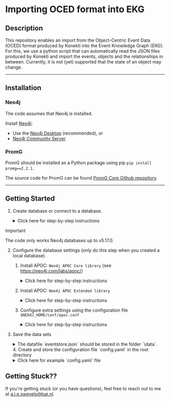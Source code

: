 # Importing OCED format into EKG

## Description

This repository enables an import from the Object-Centric Event Data (OCED) format produced by Konekti into the Event Knowledge Graph (EKG).
For this, we use a python script that can automatically read the JSON files produced by Konekti and import the events, objects and the relationships in between.
Currently, it is not (yet) supported that the state of an object may change.


---------------------

## Installation
### Neo4j
The code assumes that Neo4j is installed.

Install [Neo4j](https://neo4j.com/download/):

- Use the [Neo4j Desktop](https://neo4j.com/download-center/#desktop)  (recommended), or
- [Neo4j Community Server](https://neo4j.com/download-center/#community)

### PromG
PromG should be installed as a Python package using pip
`pip install promg==2.2.1`.

The source code for PromG can be found [PromG Core Github repository](https://github.com/PromG-dev/promg-core).

---------------------

## Getting Started

1. Create database or connect to a database.
   <details> 
      <summary> Click here for step-by-step instructions  </summary>

    1. Select `+Add` (Top right corner)
    2. Choose Local DBMS or Remote Connection with :exclamation: version 5.9.
    3. Follow the prompted steps (the default password we assume is 12345678)

</details>

> [!IMPORTANT]  
> The code only works Neo4j databases up to v5.17.0.

2. Configure the database settings (only do this step when you created a local database)
   1. Install APOC: `Neo4j APOC Core library` (see https://neo4j.com/labs/apoc/)
      <details>
         <summary>Click here for step-by-step instructions</summary>
      
      1. Select the database in Neo4j desktop 
      2. On the right, click on the `plugins` tab > Open the `APOC` section > Click the `install` button
      3. Wait until a green check mark shows up next to `APOC` - that means it's good to go!
      
    </details>

   2. Install APOC: `Neo4j APOC Extended library`
      <details>
        <summary>Click here for step-by-step instructions</summary>
   
      1. Download the [appropriate release](https://github.com/neo4j-contrib/neo4j-apoc-procedures/releases) (same version numbers as your Neo4j version)
          1. Look for the release that matches the version number of your Neo4j Database.
          2. Download the file `apoc-[your neo4j version]-extended.jar`
       2. Locate the `plugins` folder of your database:  
          Select the Neo4j Server in Neo4j Desktop > Click the three dots > Select `Open Folder` > Select `Plugins`
       4. Put `apoc-[your neo4j version]-extended.jar` into the `plugins` folder of your database
       5. Restart the server (database)
      
      </details>

   3. Configure extra settings using the configuration file `$NEO4J_HOME/conf/apoc.conf`
      <details>
        <summary>Click here for step-by-step instructions</summary>
      
      1. Locate the `conf` folder of your database  
         Select the Neo4j Server in Neo4j Desktop > Click the three dots > Select `Open Folder` > Select `Conf`
      2. Create the file `apoc.conf`
      3. Add the following line to `apoc.conf`: `apoc.import.file.enabled=true`.
   
      </details>

    
3. Save the data sets
   <details> 
      <summary> The datafile `eventstore.json` should be stored in the folder `\data`.  </summary>

    TODO, add data source
    </details>
   4. Create and store the configuration file `config.yaml` in the root directory
       <details>
       <summary> Click here for example `config.yaml` file </summary>
      Create a `config.yaml` file and store in the root directory.
      The file should be formatted as follows:

      ```yaml
           # Database Credentials and Information
       db_name: "neo4j"
       uri: "bolt://localhost:7687"
       user: "neo4j"
       password: "12345678"
    
       # Dataset information
       dataset_name: "KonektiEventStream"
       semantic_header_path: ""
       dataset_description_path: ""
       use_sample: false
    
       # Import settings
       verbose: false
       batch_size: 25000
       use_preprocessed_files: false
      ```
   
   >    **_NOTES_** 
   >    1) Set the URI in `config.yaml` to the URI of your server. Default value is `bolt://localhost:7687`.
   >    2) Set the password in `config.yaml` to the password of your server. Default value is `12345678`. 

## Getting Stuck??
If you're getting stuck (or you have questions), feel free to reach out to me at a.j.e.swevels@tue.nl.